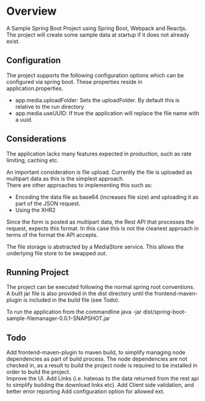 # Overview
A Sample Spring Boot Project using Spring Boot, Webpack and Reactjs.  
The project will create some sample data at startup if it does not already exist.  


## Configuration
The project supports the following configuration options which can be configured via spring boot.  These properties reside in application.properties.

* app.media.uploadFolder: Sets the uploadFolder. By default this is relative to the run directory
* app.media.useUUID: If true the application will replace the file name with a uuid.

## Considerations
The application lacks many features expected in production, such as rate limiting, caching etc. 

An important consideration is file upload.  Currently the file is uploaded as multipart data as this is the simplest approach.  
There are other approaches to implementing this such as:

* Encoding the data file as base64 (increases file size) and uploading it as part of the JSON request.
* Using the XHR2

Since the form is posted as multipart data, the Rest API that processes the request, expects this format.  In this case this is not the cleanest approach in terms of the format the API accepts.

The file storage is abstracted by a MediaStore service.  This allows the underlying file store to be swapped out.



## Running Project
The project can be executed following the normal spring root conventions.  
A built jar file is also provided in the dist directory until the frontend-maven-plugin is included in the build file (see Todo).

To run the application from the commandline java -jar dist/spring-boot-sample-filemanager-0.0.1-SNAPSHOT.jar 




## Todo
Add frontend-maven-plugin to maven build, to simplify managing node dependencies as part of build process. 
The node dependencies are not checked in, as a result to build the project node is required to be installed in order to build the project.  
Improve the UI.
Add Links (i.e. hateoas to the data returned from the rest api to simplify building the download links etc).
Add Client side validation, and better error reporting
Add configuration option for allowed ext.





